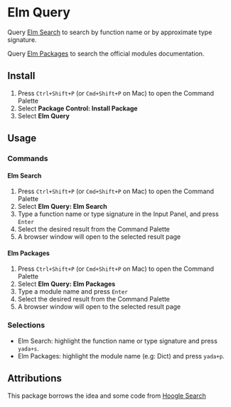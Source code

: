 # Elm Query #

Query [Elm Search](https://klaftertief.github.io/elm-search/) to search by function name or by approximate type signature.

Query [Elm Packages](https://package.elm-lang.org/) to search the official modules documentation.

## Install ##

1. Press `Ctrl+Shift+P` (or `Cmd+Shift+P` on Mac) to open the Command Palette
2. Select **Package Control: Install Package**
3. Select **Elm Query**

## Usage ##

### Commands ###

#### Elm Search ####

1. Press `Ctrl+Shift+P` (or `Cmd+Shift+P` on Mac) to open the Command Palette
2. Select **Elm Query: Elm Search**
3. Type a function name or type signature in the Input Panel, and press `Enter`
4. Select the desired result from the Command Palette
5. A browser window will open to the selected result page

#### Elm Packages ####

1. Press `Ctrl+Shift+P` (or `Cmd+Shift+P` on Mac) to open the Command Palette
2. Select **Elm Query: Elm Packages**
3. Type a module name and press `Enter`
4. Select the desired result from the Command Palette
5. A browser window will open to the selected result page

### Selections ###

- Elm Search: highlight the function name or type signature and press `yada+s`.
- Elm Packages: highlight the module name (e.g: Dict) and press `yada+p`.

## Attributions ##

This package borrows the idea and some code from [Hoogle Search](https://packagecontrol.io/packages/HoogleSearch)
